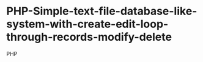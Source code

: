 # PHP-Simple-text-file-database-like-system-with-create-edit-loop-through-records-modify-delete
PHP
